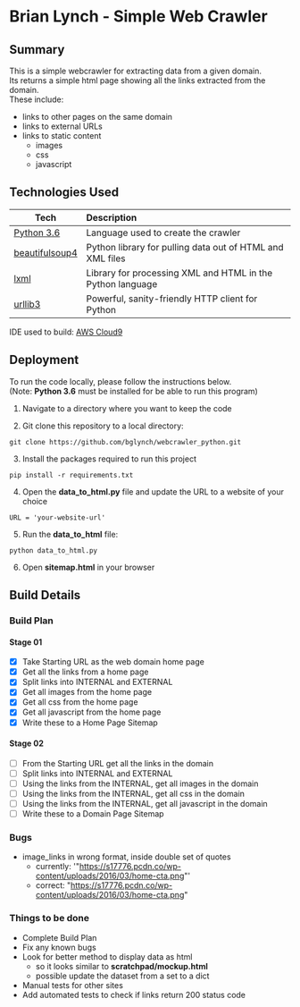 # Brian Lynch - Simple Web Crawler
## Summary

This is a simple webcrawler for extracting data from a given domain.  
Its returns a simple html page showing all the links extracted from the domain.  
These include:
- links to other pages on the same domain
- links to external URLs
- links to static content
    - images
    - css
    - javascript

## Technologies Used
| Tech        | Description          
| ------------- |:-------------| 
| [Python 3.6](https://www.python.org/downloads/release/python-360/)        | Language used to create the crawler | 
| [beautifulsoup4](https://www.crummy.com/software/BeautifulSoup/bs4/doc/)    | Python library for pulling data out of HTML and XML files |  
| [lxml](https://lxml.de/)              | Library for processing XML and HTML in the Python language | 
| [urllib3](https://urllib3.readthedocs.io/en/latest/)           | Powerful, sanity-friendly HTTP client for Python | 
IDE used to build: [AWS Cloud9](https://aws.amazon.com/cloud9/?origin=c9io)  
## Deployment
To run the code locally, please follow the instructions below.  
(Note: **Python 3.6** must be installed for be able to run this program)
1. Navigate to a directory where you want to keep the code

2. Git clone this repository to a local directory:  
```
git clone https://github.com/bglynch/webcrawler_python.git
```
3. Install the packages required to run this project
```
pip install -r requirements.txt
```
4. Open the **data_to_html.py** file and update the URL to a website of your choice
```
URL = 'your-website-url'
```
5. Run the **data_to_html** file:
```
python data_to_html.py
```
6. Open **sitemap.html** in your browser

## Build Details
### Build Plan
#### Stage 01
- [x] Take Starting URL as the web domain home page
- [x] Get all the links from a home page
- [x] Split links into INTERNAL and EXTERNAL
- [x] Get all images from the home page
- [x] Get all css from the home page
- [x] Get all javascript from the home page
- [x] Write these to a Home Page Sitemap
  
#### Stage 02
- [ ] From the Starting URL get all the links in the domain
- [ ] Split links into INTERNAL and EXTERNAL
- [ ] Using the links from the INTERNAL, get all images in the domain
- [ ] Using the links from the INTERNAL, get all css in the domain
- [ ] Using the links from the INTERNAL, get all javascript in the domain
- [ ] Write these to a Domain Page Sitemap

### Bugs
- image_links in wrong format, inside double set of quotes
    - currently: '"https://s17776.pcdn.co/wp-content/uploads/2016/03/home-cta.png"' 
    - correct: "https://s17776.pcdn.co/wp-content/uploads/2016/03/home-cta.png"


### Things to be done
- Complete Build Plan
- Fix any known bugs
- Look for better method to display data as html
    - so it looks similar to **scratchpad/mockup.html**
    - possible update the dataset from a set to a dict
- Manual tests for other sites
- Add automated tests to check if links return 200 status code


